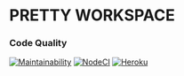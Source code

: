 # PRETTY WORKSPACE
### Code Quality
[![Maintainability](https://api.codeclimate.com/v1/badges/67d5d871ac80896dc124/maintainability)](https://codeclimate.com/github/Ziprion/pretty-workplace/maintainability)
[![NodeCI](https://github.com/Ziprion/pretty-workplace/actions/workflows/node-ci.yml/badge.svg)](https://github.com/Ziprion/pretty-workplace/actions/workflows/node-ci.yml)
[![Heroku](http://heroku-badge.herokuapp.com/?app=powerful-taiga-19167)](http://heroku-badge.herokuapp.com/?app=powerful-taiga-19167)